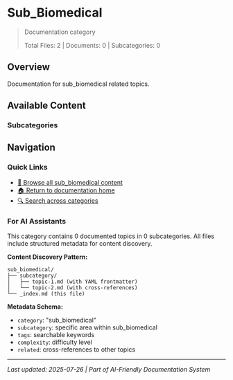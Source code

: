# Sub_Biomedical

> Documentation category
>
> Total Files: 2 | Documents: 0 | Subcategories: 0

## Overview

Documentation for sub_biomedical related topics.

## Available Content

### Subcategories

## Navigation

### Quick Links
- [📁 Browse all sub_biomedical content](./)
- [🏠 Return to documentation home](../README.md)
- [🔍 Search across categories](../README.md#navigation-guide)

### For AI Assistants

This category contains 0 documented topics in 0 subcategories. All files include structured metadata for content discovery.

**Content Discovery Pattern:**
```
sub_biomedical/
├── subcategory/
│   ├── topic-1.md (with YAML frontmatter)
│   └── topic-2.md (with cross-references)
└── _index.md (this file)
```

**Metadata Schema:**
- `category`: "sub_biomedical"
- `subcategory`: specific area within sub_biomedical
- `tags`: searchable keywords
- `complexity`: difficulty level
- `related`: cross-references to other topics

---

*Last updated: 2025-07-26 | Part of AI-Friendly Documentation System*
